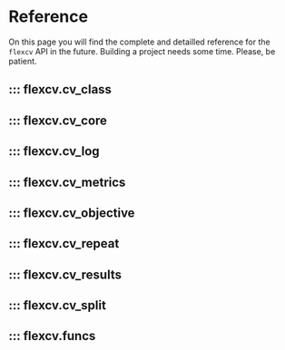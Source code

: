# Reference

On this page you will find the complete and detailled reference for the `flexcv` API in the future. Building a project needs some time. Please, be patient.

## ::: flexcv.cv_class

## ::: flexcv.cv_core

## ::: flexcv.cv_log

## ::: flexcv.cv_metrics

## ::: flexcv.cv_objective

## ::: flexcv.cv_repeat

## ::: flexcv.cv_results

## ::: flexcv.cv_split

## ::: flexcv.funcs


